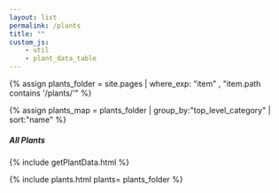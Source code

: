 ```yaml
---
layout: list                                                            
permalink: /plants
title: ""
custom_js:
    - util 
    - plant_data_table
---
```

{% assign plants_folder = site.pages | where_exp: "item" , "item.path contains '/plants/'" %}

{% assign plants_map = plants_folder | group_by:"top_level_category" | sort:"name" %}

<h5>All Plants</h5>

<!-- populate plant_data var -->
{% include getPlantData.html %}
	
{% include plants.html 
	plants= plants_folder 
%}
